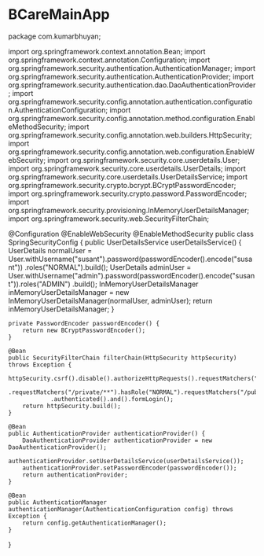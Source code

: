 # BCareMainApp
package com.kumarbhuyan;

import org.springframework.context.annotation.Bean;
import org.springframework.context.annotation.Configuration;
import org.springframework.security.authentication.AuthenticationManager;
import org.springframework.security.authentication.AuthenticationProvider;
import org.springframework.security.authentication.dao.DaoAuthenticationProvider;
import org.springframework.security.config.annotation.authentication.configuration.AuthenticationConfiguration;
import org.springframework.security.config.annotation.method.configuration.EnableMethodSecurity;
import org.springframework.security.config.annotation.web.builders.HttpSecurity;
import org.springframework.security.config.annotation.web.configuration.EnableWebSecurity;
import org.springframework.security.core.userdetails.User;
import org.springframework.security.core.userdetails.UserDetails;
import org.springframework.security.core.userdetails.UserDetailsService;
import org.springframework.security.crypto.bcrypt.BCryptPasswordEncoder;
import org.springframework.security.crypto.password.PasswordEncoder;
import org.springframework.security.provisioning.InMemoryUserDetailsManager;
import org.springframework.security.web.SecurityFilterChain;

@Configuration
@EnableWebSecurity
@EnableMethodSecurity
public class SpringSecurityConfig {
	public UserDetailsService userDetailsService() {
		UserDetails normalUser = User.withUsername("susant").password(passwordEncoder().encode("susant"))
				.roles("NORMAL").build();
		UserDetails adminUser = User.withUsername("admin").password(passwordEncoder().encode("susant")).roles("ADMIN")
				.build();
		InMemoryUserDetailsManager inMemoryUserDetailsManager = new InMemoryUserDetailsManager(normalUser, adminUser);
		return inMemoryUserDetailsManager;
	}

	private PasswordEncoder passwordEncoder() {
		return new BCryptPasswordEncoder();
	}

	@Bean
	public SecurityFilterChain filterChain(HttpSecurity httpSecurity) throws Exception {
		httpSecurity.csrf().disable().authorizeHttpRequests().requestMatchers("/admin/**").hasRole("ADMIN")
				.requestMatchers("/private/**").hasRole("NORMAL").requestMatchers("/public/**").permitAll().anyRequest()
				.authenticated().and().formLogin();
		return httpSecurity.build();
	}

	@Bean
	public AuthenticationProvider authenticationProvider() {
		DaoAuthenticationProvider authenticationProvider = new DaoAuthenticationProvider();
		authenticationProvider.setUserDetailsService(userDetailsService());
		authenticationProvider.setPasswordEncoder(passwordEncoder());
		return authenticationProvider;
	}

	@Bean
	public AuthenticationManager authenticationManager(AuthenticationConfiguration config) throws Exception {
		return config.getAuthenticationManager();
	}

}
